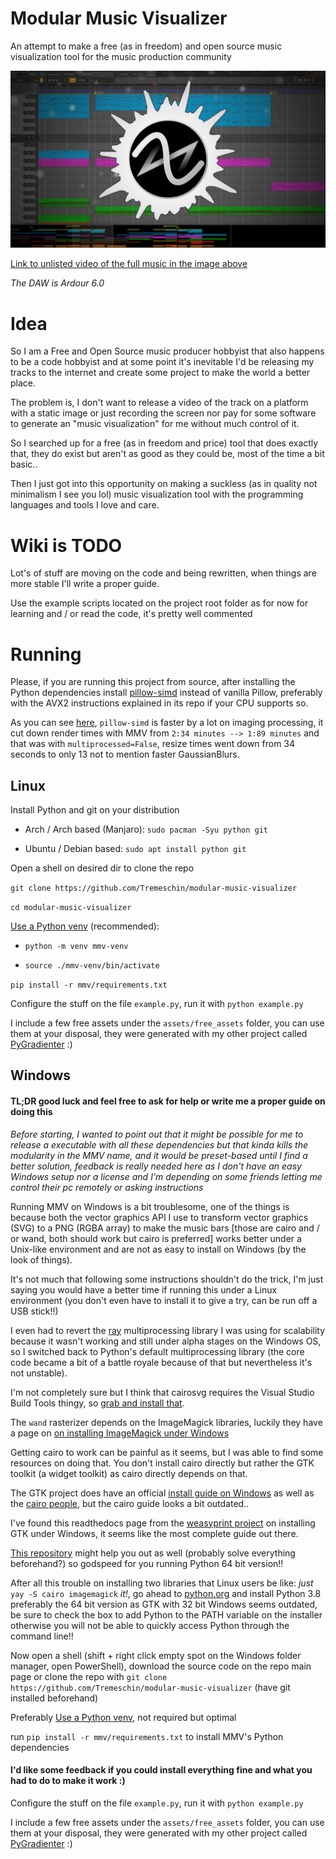 # Modular Music Visualizer

An attempt to make a free (as in freedom) and open source music visualization tool for the music production community

![Demo image of MMV](repo/demo.jpg)

[Link to unlisted video of the full music in the image above](https://youtu.be/BhpLwaR1Oj8)

_The DAW is Ardour 6.0_

# Idea

So I am a Free and Open Source music producer hobbyist that also happens to be a code hobbyist and at some point it's inevitable I'd be releasing my tracks to the internet and create some project to make the world a better place.

The problem is, I don't want to release a video of the track on a platform with a static image or just recording the screen nor pay for some software to generate an "music visualization" for me without much control of it.

So I searched up for a free (as in freedom and price) tool that does exactly that, they do exist but aren't as good as they could be, most of the time a bit basic..

Then I just got into this opportunity on making a suckless (as in quality not minimalism I see you lol) music visualization tool with the programming languages and tools I love and care.

# Wiki is TODO

Lot's of stuff are moving on the code and being rewritten, when things are more stable I'll write a proper guide.

Use the example scripts located on the project root folder as for now for learning and / or read the code, it's pretty well commented

# Running

Please, if you are running this project from source, after installing the Python dependencies install [pillow-simd](https://github.com/uploadcare/pillow-simd) instead of vanilla Pillow, preferably with the AVX2 instructions explained in its repo if your CPU supports so.

As you can see [here](https://python-pillow.org/pillow-perf/), `pillow-simd` is faster by a lot on imaging processing, it cut down render times with MMV from `2:34 minutes --> 1:89 minutes` and that was with `multiprocessed=False`, resize times went down from 34 seconds to only 13 not to mention faster GaussianBlurs.

## Linux

Install Python and git on your distribution

- Arch / Arch based (Manjaro): `sudo pacman -Syu python git`

- Ubuntu / Debian based: `sudo apt install python git`

Open a shell on desired dir to clone the repo

`git clone https://github.com/Tremeschin/modular-music-visualizer`

`cd modular-music-visualizer`

[Use a Python venv](https://github.com/Tremeschin/dandere2x-tremx/wiki/Python-venvs) (recommended):

- `python -m venv mmv-venv`

- `source ./mmv-venv/bin/activate`

`pip install -r mmv/requirements.txt`

Configure the stuff on the file `example.py`, run it with `python example.py`

I include a few free assets under the `assets/free_assets` folder, you can use them at your disposal, they were generated with my other project called [PyGradienter](https://github.com/Tremeschin/pygradienter) :)

## Windows

#### TL;DR good luck and feel free to ask for help or write me a proper guide on doing this

_Before starting, I wanted to point out that it might be possible for me to release a executable with all these dependencies but that kinda kills the modularity in the MMV name, and it would be preset-based until I find a better solution, feedback is really needed here as I don't have an easy Windows setup nor a license and I'm depending on some friends letting me control their pc remotely or asking instructions_

Running MMV on Windows is a bit troublesome, one of the things is because both the vector graphics API I use to transform vector graphics (SVG) to a PNG (RGBA array) to make the music bars [those are cairo and / or wand, both should work but cairo is preferred] works better under a Unix-like environment and are not as easy to install on Windows (by the look of things).

It's not much that following some instructions shouldn't do the trick, I'm just saying you would have a better time if running this under a Linux environment (you don't even have to install it to give a try, can be run off a USB stick!!)

I even had to revert the [ray](https://github.com/ray-project/ray) multiprocessing library I was using for scalability because it wasn't working and still under alpha stages on the Windows OS, so I switched back to Python's default multiprocessing library (the core code became a bit of a battle royale because of that but nevertheless it's not unstable).

I'm not completely sure but I think that cairosvg requires the Visual Studio Build Tools thingy, so [grab and install that](https://visualstudio.microsoft.com/visual-cpp-build-tools/).

The `wand` rasterizer depends on the ImageMagick libraries, luckily they have a page on [on installing ImageMagick under Windows](http://docs.wand-py.org/en/latest/guide/install.html#install-imagemagick-on-windows)

Getting cairo to work can be painful as it seems, but I was able to find some resources on doing that. You don't install cairo directly but rather the GTK toolkit (a widget toolkit) as cairo directly depends on that.

The GTK project does have an official [install guide on Windows](https://www.gtk.org/docs/installations/windows/) as well as the [cairo people](https://www.cairographics.org/download/), but the cairo guide looks a bit outdated..

I've found this readthedocs page from the [weasyprint project](https://weasyprint.readthedocs.io/en/latest/install.html#windows) on installing GTK under Windows, it seems like the most complete guide out there.

[This repository](https://github.com/tschoonj/GTK-for-Windows-Runtime-Environment-Installer) might help you out as well (probably solve everything beforehand?) so godspeed for you running Python 64 bit version!!

After all this trouble on installing two libraries that Linux users be like: _just_ `yay -S cairo imagemagick` _it!_, go ahead to [python.org](https://www.python.org/) and install Python 3.8 preferably the 64 bit version as GTK with 32 bit Windows seems outdated, be sure to check the box to add Python to the PATH variable on the installer otherwise you will not be able to quickly access Python through the command line!!

Now open a shell (shift + right click empty spot on the Windows folder manager, open PowerShell), download the source code on the repo main page or clone the repo with `git clone https://github.com/Tremeschin/modular-music-visualizer` (have git installed beforehand)

Preferably [Use a Python venv](https://github.com/Tremeschin/dandere2x-tremx/wiki/Python-venvs), not required but optimal

run `pip install -r mmv/requirements.txt` to install MMV's Python dependencies

#### I'd like some feedback if you could install everything fine and what you had to do to make it work :)

Configure the stuff on the file `example.py`, run it with `python example.py`

I include a few free assets under the `assets/free_assets` folder, you can use them at your disposal, they were generated with my other project called [PyGradienter](https://github.com/Tremeschin/pygradienter) :)

